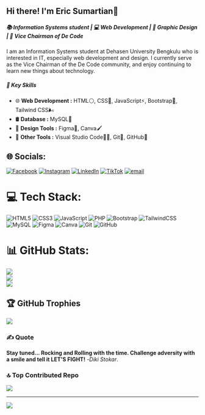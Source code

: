 ## Hi there! I'm Eric Sumartian👋

##### 📚 Information Systems student | 💻 Web Development | 🎨 Graphic Design | 🤝 Vice Chairman of De Code  

I am an Information Systems student at Dehasen University Bengkulu who is interested in IT, especially web development and design. I currently serve as the Vice Chairman of the De Code community, and enjoy continuing to learn new things about technology.

##### **🔑 Key Skills**
- 🌐 **Web Development :** HTML⚪, CSS🎨, JavaScript⚡, Bootstrap💠, Tailwind CSS🌬️ 
- 🛢️ **Database :** MySQL🐬
- 🎨 **Design Tools :** Figma🎨, Canva🖌️
- 🔧 **Other Tools :** Visual Studio Code🧑‍💻, Git🔁, GitHub🐙

## 🌐 Socials:
[![Facebook](https://img.shields.io/badge/Facebook-%231877F2.svg?logo=Facebook&logoColor=white)](https://facebook.com/EricSumartian) [![Instagram](https://img.shields.io/badge/Instagram-%23E4405F.svg?logo=Instagram&logoColor=white)](https://instagram.com/ric_sumar_tian) [![LinkedIn](https://img.shields.io/badge/LinkedIn-%230077B5.svg?logo=linkedin&logoColor=white)](https://linkedin.com/in/EricSumartian) [![TikTok](https://img.shields.io/badge/TikTok-%23000000.svg?logo=TikTok&logoColor=white)](https://tiktok.com/@eric_sumartian) [![email](https://img.shields.io/badge/Email-D14836?logo=gmail&logoColor=white)](mailto:ericsumartian06@gmail.com) 

# 💻 Tech Stack:
![HTML5](https://img.shields.io/badge/html5-%23E34F26.svg?style=for-the-badge&logo=html5&logoColor=white) ![CSS3](https://img.shields.io/badge/css3-%231572B6.svg?style=for-the-badge&logo=css3&logoColor=white) ![JavaScript](https://img.shields.io/badge/javascript-%23323330.svg?style=for-the-badge&logo=javascript&logoColor=%23F7DF1E) ![PHP](https://img.shields.io/badge/php-%23777BB4.svg?style=for-the-badge&logo=php&logoColor=white) ![Bootstrap](https://img.shields.io/badge/bootstrap-%238511FA.svg?style=for-the-badge&logo=bootstrap&logoColor=white) ![TailwindCSS](https://img.shields.io/badge/tailwindcss-%2338B2AC.svg?style=for-the-badge&logo=tailwind-css&logoColor=white) ![MySQL](https://img.shields.io/badge/mysql-4479A1.svg?style=for-the-badge&logo=mysql&logoColor=white) ![Figma](https://img.shields.io/badge/figma-%23F24E1E.svg?style=for-the-badge&logo=figma&logoColor=white) ![Canva](https://img.shields.io/badge/Canva-%2300C4CC.svg?style=for-the-badge&logo=Canva&logoColor=white) ![Git](https://img.shields.io/badge/git-%23F05033.svg?style=for-the-badge&logo=git&logoColor=white) ![GitHub](https://img.shields.io/badge/github-%23121011.svg?style=for-the-badge&logo=github&logoColor=white)
# 📊 GitHub Stats:
![](https://github-readme-stats.vercel.app/api?username=EricSumartian&theme=shadow_blue&hide_border=false&include_all_commits=false&count_private=false)<br/>
![](https://nirzak-streak-stats.vercel.app/?user=EricSumartian&theme=shadow_blue&hide_border=false)<br/>
![](https://github-readme-stats.vercel.app/api/top-langs/?username=EricSumartian&theme=shadow_blue&hide_border=false&include_all_commits=false&count_private=false&layout=compact)

## 🏆 GitHub Trophies
![](https://github-profile-trophy.vercel.app/?username=EricSumartian&theme=blue_navy&no-frame=false&no-bg=true&margin-w=4)

### ✍️ Quote
**Stay tuned...
Rocking and Rolling with the time.
Challenge adversity with a smile and tell it LET'S FIGHT!**
-_Diki Stokar_.
### 🔝 Top Contributed Repo
![](https://github-contributor-stats.vercel.app/api?username=EricSumartian&limit=5&theme=shadow_blue&combine_all_yearly_contributions=true)

---
[![](https://visitcount.itsvg.in/api?id=EricSumartian&icon=6&color=1)](https://visitcount.itsvg.in)

<!-- Proudly created with GPRM ( https://gprm.itsvg.in ) -->
